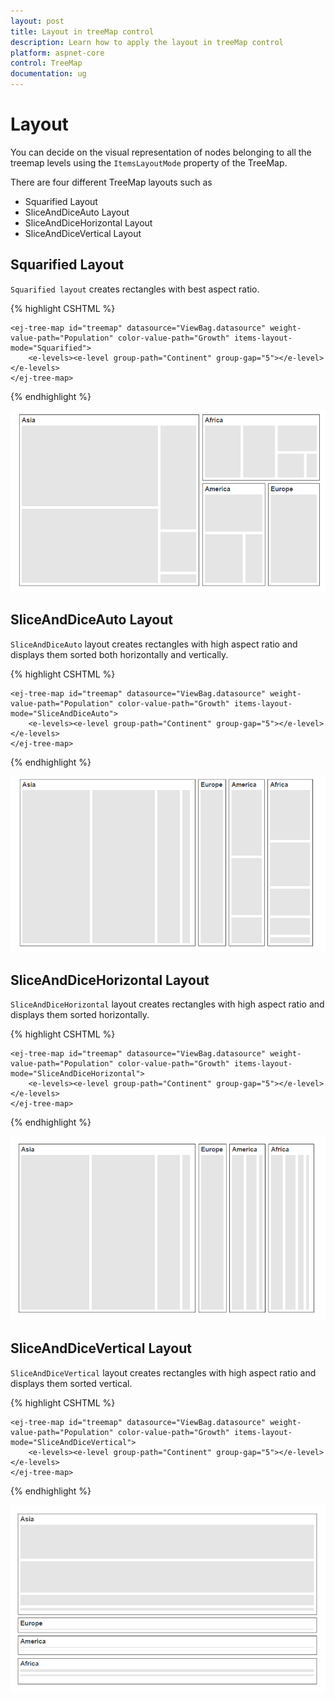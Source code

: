 ```yaml
---
layout: post
title: Layout in treeMap control
description: Learn how to apply the layout in treeMap control
platform: aspnet-core
control: TreeMap
documentation: ug
---
```


# Layout

You can decide on the visual representation of nodes belonging to all the treemap levels using the `ItemsLayoutMode` property of the TreeMap.

There are four different TreeMap layouts such as

* Squarified Layout
* SliceAndDiceAuto Layout
* SliceAndDiceHorizontal Layout
* SliceAndDiceVertical Layout

## Squarified Layout

`Squarified layout` creates rectangles with best aspect ratio.

{% highlight CSHTML %}

	<ej-tree-map id="treemap" datasource="ViewBag.datasource" weight-value-path="Population" color-value-path="Growth" items-layout-mode="Squarified">
		<e-levels><e-level group-path="Continent" group-gap="5"></e-level></e-levels>
	</ej-tree-map>

{% endhighlight %}

![](Layout_images/Layout_img1.png)

## SliceAndDiceAuto Layout

`SliceAndDiceAuto` layout creates rectangles with high aspect ratio and displays them sorted both horizontally and vertically.

{% highlight CSHTML %}

	<ej-tree-map id="treemap" datasource="ViewBag.datasource" weight-value-path="Population" color-value-path="Growth" items-layout-mode="SliceAndDiceAuto">
		<e-levels><e-level group-path="Continent" group-gap="5"></e-level></e-levels>
	</ej-tree-map>

{% endhighlight %}

![](Layout_images/Layout_img2.png)

## SliceAndDiceHorizontal Layout

`SliceAndDiceHorizontal` layout creates rectangles with high aspect ratio and displays them sorted horizontally.

{% highlight CSHTML %}

	<ej-tree-map id="treemap" datasource="ViewBag.datasource" weight-value-path="Population" color-value-path="Growth" items-layout-mode="SliceAndDiceHorizontal">
		<e-levels><e-level group-path="Continent" group-gap="5"></e-level></e-levels>
	</ej-tree-map>

{% endhighlight %}

![](Layout_images/Layout_img3.png)

## SliceAndDiceVertical Layout

`SliceAndDiceVertical` layout creates rectangles with high aspect ratio and displays them sorted vertical.

{% highlight CSHTML %}

	<ej-tree-map id="treemap" datasource="ViewBag.datasource" weight-value-path="Population" color-value-path="Growth" items-layout-mode="SliceAndDiceVertical">
		<e-levels><e-level group-path="Continent" group-gap="5"></e-level></e-levels>
	</ej-tree-map>

{% endhighlight %}

![](Layout_images/Layout_img4.png)